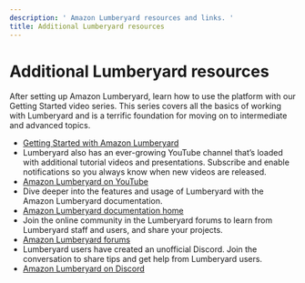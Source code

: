 ```yaml
---
description: ' Amazon Lumberyard resources and links. '
title: Additional Lumberyard resources
---
```

# Additional Lumberyard resources<a name="wg-resources-intro"></a>

After setting up Amazon Lumberyard, learn how to use the platform with our Getting Started video series\. This series covers all the basics of working with Lumberyard and is a terrific foundation for moving on to intermediate and advanced topics\.
+  [Getting Started with Amazon Lumberyard](https://aws.amazon.com/lumberyard/gettingstarted/) 
  + Lumberyard also has an ever\-growing YouTube channel that’s loaded with additional tutorial videos and presentations\. Subscribe and enable notifications so you always know when new videos are released\.
+  [Amazon Lumberyard on YouTube](https://www.youtube.com/channel/UCIpwO-VpFfyZcA9h2UnIrUQ/featured) 
  + Dive deeper into the features and usage of Lumberyard with the Amazon Lumberyard documentation\.
+  [Amazon Lumberyard documentation home](https://docs.aws.amazon.com/lumberyard/index.html) 
  + Join the online community in the Lumberyard forums to learn from Lumberyard staff and users, and share your projects\.
+  [Amazon Lumberyard forums](https://forums.awsgametech.com/) 
  + Lumberyard users have created an unofficial Discord\. Join the conversation to share tips and get help from Lumberyard users\.
+  [Amazon Lumberyard on Discord](https://discord.com/invite/2CEQyt2) 